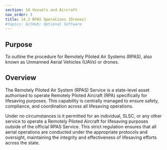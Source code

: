 ```yaml
---
section: 14 Vessels and Aircraft
nav_order: 3
title: 14.3 RPAS Operations (Drones)
#topics: GitHub; Optional Software
---
```


## Purpose

To outline the procedure for Remotely Piloted Air Systems (RPAS), also known as Unmanned Aerial Vehicles (UAVs) or drones.

## Overview

The Remotely Piloted Air System (RPAS) Service is a state-level asset authorised to operate Remotely Piloted Aircraft (RPA) specifically for lifesaving purposes. This capability is centrally managed to ensure safety, compliance, and coordination across all lifesaving operations.

Under no circumstances is it permitted for an individual, SLSC, or any other service to operate a Remotely Piloted Aircraft for lifesaving purposes outside of the official RPAS Service. This strict regulation ensures that all aerial operations are conducted under the appropriate protocols and oversight, maintaining the integrity and effectiveness of lifesaving efforts across the state.